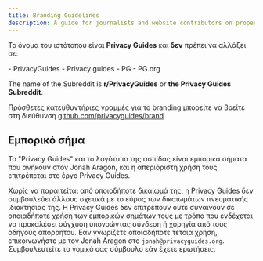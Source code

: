 ```yaml
---
title: Branding Guidelines
description: A guide for journalists and website contributors on proper branding of the Privacy Guides wordmark and logo.
---
```


Το όνομα του ιστότοπου είναι **Privacy Guides** και **δεν** πρέπει να αλλάξει σε:

<div class="pg-red" markdown>
- PrivacyGuides
- Privacy guides
- PG
- PG.org
</div>

The name of the Subreddit is **r/PrivacyGuides** or **the Privacy Guides Subreddit**.

Πρόσθετες κατευθυντήριες γραμμές για το branding μπορείτε να βρείτε στη διεύθυνση [github.com/privacyguides/brand](https://github.com/privacyguides/brand)

## Εμπορικό σήμα

Το "Privacy Guides" και το λογότυπο της ασπίδας είναι εμπορικά σήματα που ανήκουν στον Jonah Aragon, και η απεριόριστη χρήση τους επιτρέπεται στο έργο Privacy Guides.

Χωρίς να παραιτείται από οποιοδήποτε δικαίωμά της, η Privacy Guides δεν συμβουλεύει άλλους σχετικά με το εύρος των δικαιωμάτων πνευματικής ιδιοκτησίας της. Η Privacy Guides δεν επιτρέπουν ούτε συναινούν σε οποιαδήποτε χρήση των εμπορικών σημάτων τους με τρόπο που ενδέχεται να προκαλέσει σύγχυση υπονοώντας σύνδεση ή χορηγία από τους οδηγούς απορρήτου. Εάν γνωρίζετε οποιαδήποτε τέτοια χρήση, επικοινωνήστε με τον Jonah Aragon στο `jonah@privacyguides.org`. Συμβουλευτείτε το νομικό σας σύμβουλο εάν έχετε ερωτήσεις.
